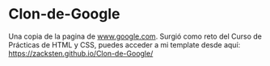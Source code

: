 # Clon-de-Google
Una copia de la pagina de www.google.com.
Surgió como reto del Curso de Prácticas de HTML y CSS, puedes acceder a mi template desde aquí: https://zacksten.github.io/Clon-de-Google/
